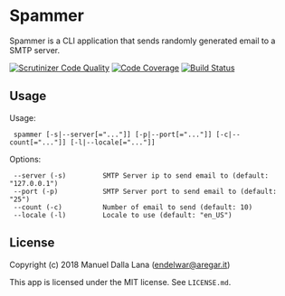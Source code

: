 # Spammer

Spammer is a CLI application that sends randomly generated email to a SMTP server.

[![Scrutinizer Code Quality](https://scrutinizer-ci.com/g/endelwar/spammer/badges/quality-score.png?b=master)](https://scrutinizer-ci.com/g/endelwar/spammer/?branch=master) [![Code Coverage](https://scrutinizer-ci.com/g/endelwar/spammer/badges/coverage.png?b=master)](https://scrutinizer-ci.com/g/endelwar/spammer/?branch=master) [![Build Status](https://travis-ci.org/endelwar/spammer.svg?branch=master)](https://travis-ci.org/endelwar/spammer)

## Usage

Usage:

```
 spammer [-s|--server[="..."]] [-p|--port[="..."]] [-c|--count[="..."]] [-l|--locale[="..."]]
```

Options:

```
 --server (-s)         SMTP Server ip to send email to (default: "127.0.0.1")
 --port (-p)           SMTP Server port to send email to (default: "25")
 --count (-c)          Number of email to send (default: 10)
 --locale (-l)         Locale to use (default: "en_US")
```

## License

Copyright (c) 2018 Manuel Dalla Lana (endelwar@aregar.it)

This app is licensed under the MIT license. See `LICENSE.md`.
